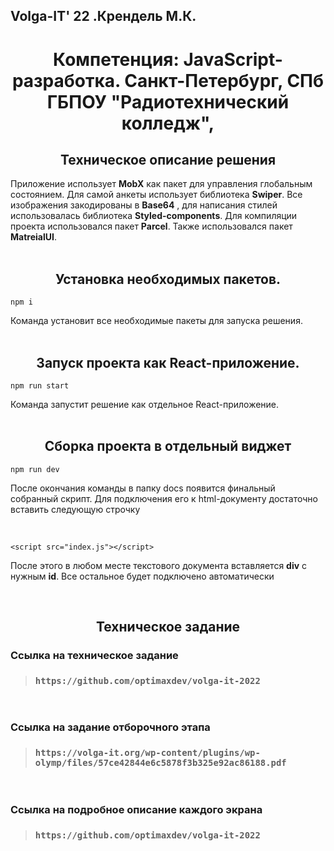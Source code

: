 ## Volga-IT' 22 .Крендель М.К.

**<center><h1>Компетенция: JavaScript-разработка. Санкт-Петербург, СПб ГБПОУ "Радиотехнический колледж",</h1></center>**

<center><h2>Техническое описание решения</h2></center>

Приложение использует **MobX** как пакет для управления глобальным состоянием. Для самой анкеты
использует библиотека **Swiper**. Все изображения закодированы в **Base64** , для написания стилей
использовалась библиотека **Styled-components**. Для компиляции проекта использовался пакет
**Parcel**. Также использовался пакет **MatreialUI**.
<br/>
<br/>

<center><h2>Установка необходимых пакетов.</h2></center>

```
npm i
```
Команда установит все необходимые пакеты для запуска решения.
<br/>
<br/>

<center><h2>Запуск проекта как React-приложение.</h2></center>

```
npm run start
```
Команда запустит решение как отдельное React-приложение.
<br/>
<br/>

<center><h2>Сборка проекта в отдельный виджет</h2></center>

```
npm run dev
```
После окончания команды в папку docs появится финальный собранный скрипт. Для подключения
его к html-документу достаточно вставить следующую строчку

<br/>

```
<script src="index.js"></script>
```
После этого в любом месте текстового документа вставляется **div** с нужным **id**. Все остальное будет
подключено автоматически

<br/>

<center><h2>Техническое задание</h2></center>

**<h3>Ссылка на техническое задание</h3>**

>### ```https://github.com/optimaxdev/volga-it-2022```

<br/>

**<h3>Ссылка на задание отборочного этапа</h3>**

>### ```https://volga-it.org/wp-content/plugins/wp-olymp/files/57ce42844e6c5878f3b325e92ac86188.pdf```

<br/>

**<h3>Ссылка на подробное описание каждого экрана</h3>**

>### ```https://github.com/optimaxdev/volga-it-2022```




